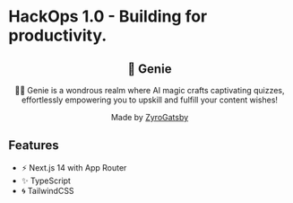 # HackOps 1.0 - Building for productivity.

<div align="center">
  <h2>🔋 Genie</h2>
  <p>🧞‍♂️ Genie is a wondrous realm where AI magic crafts captivating quizzes, effortlessly empowering you to upskill and fulfill your content wishes!</p>
  <p>Made by <a href="https://github.com/ZyroGatsby">ZyroGatsby</a></p>
</div>

## Features

- ⚡️ Next.js 14 with App Router
- ✨ TypeScript
- 🌀 TailwindCSS
